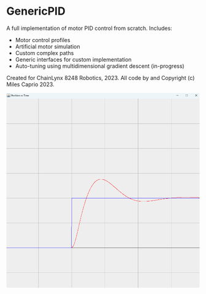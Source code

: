 # GenericPID

A full implementation of motor PID control from scratch. Includes:
* Motor control profiles
* Artificial motor simulation
* Custom complex paths
* Generic interfaces for custom implementation
* Auto-tuning using multidimensional gradient descent (in-progress)

Created for ChainLynx 8248 Robotics, 2023.
All code by and Copyright (c) Miles Caprio 2023.

![image](screenshot_1.png)
